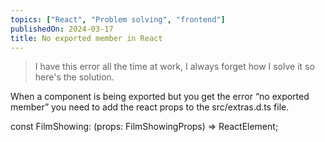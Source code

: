 ```yaml
---
topics: ["React", "Problem solving", "frontend"]
publishedOn: 2024-03-17
title: No exported member in React
---
```



>I have this error all the time at work, I always forget how I solve it so here's the solution. 

When a component is being exported but you get the error “no exported member” you need to add the react props to the src/extras.d.ts file. 

const FilmShowing: (props: FilmShowingProps) => ReactElement;
